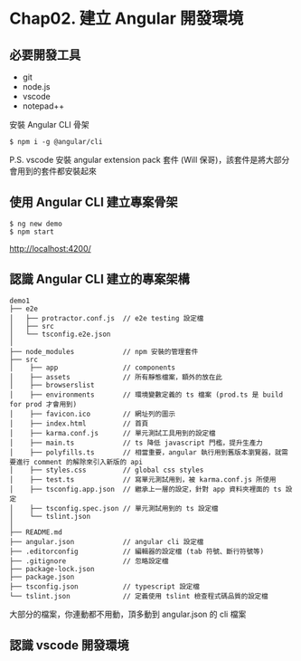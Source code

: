# Chap02. 建立 Angular 開發環境

## 必要開發工具

- git
- node.js
- vscode
- notepad++

安裝 Angular CLI 骨架

```shell
$ npm i -g @angular/cli
```

P.S. vscode 安裝 angular extension pack 套件 (Will 保哥)，該套件是將大部分會用到的套件都安裝起來

## 使用 Angular CLI 建立專案骨架

```shell
$ ng new demo
$ npm start
```

[http://localhost:4200/](http://localhost:4200/)

## 認識 Angular CLI 建立的專案架構

```
demo1
├── e2e
│   ├── protractor.conf.js  // e2e testing 設定檔
│   ├── src
│   └── tsconfig.e2e.json
│
├── node_modules            // npm 安裝的管理套件
├── src
│    ├── app                // components
│    ├── assets             // 所有靜態檔案，額外的放在此
│    ├── browserslist
│    ├── environments       // 環境變數定義的 ts 檔案 (prod.ts 是 build for prod 才會用到)
│    ├── favicon.ico        // 網址列的圖示
│    ├── index.html         // 首頁
│    ├── karma.conf.js      // 單元測試工具用到的設定檔
│    ├── main.ts            // ts 降低 javascript 門檻，提升生產力
│    ├── polyfills.ts       // 相當重要，angular 執行用到舊版本瀏覽器，就需要進行 comment 的解除來引入新版的 api
│    ├── styles.css         // global css styles
│    ├── test.ts            // 寫單元測試用到，被 karma.conf.js 所使用
│    ├── tsconfig.app.json  // 繼承上一層的設定，針對 app 資料夾裡面的 ts 設定
│    ├── tsconfig.spec.json // 單元測試用到的 ts 設定檔
│    └── tslint.json
│
├── README.md
├── angular.json            // angular cli 設定檔
├── .editorconfig           // 編輯器的設定檔 (tab 符號、斷行符號等)
├── .gitignore              // 忽略設定檔
├── package-lock.json
├── package.json
├── tsconfig.json           // typescript 設定檔
└── tslint.json             // 定義使用 tslint 檢查程式碼品質的設定檔
```

大部分的檔案，你連動都不用動，頂多動到 angular.json 的 cli 檔案

## 認識 vscode 開發環境
